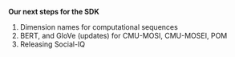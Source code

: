 **Our next steps for the SDK**

1. Dimension names for computational sequences
2. BERT, and GloVe (updates) for CMU-MOSI, CMU-MOSEI, POM
3. Releasing Social-IQ
